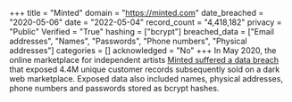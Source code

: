 +++
title = "Minted"
domain = "https://minted.com"
date_breached = "2020-05-06"
date = "2022-05-04"
record_count = "4,418,182"
privacy = "Public"
Verified = "True"
hashing = ["bcrypt"]
breached_data = ["Email addresses", "Names", "Passwords", "Phone numbers", "Physical addresses"]
categories = []
acknowledged = "No"
+++
In May 2020, the online marketplace for independent artists <a href="https://www.bleepingcomputer.com/news/security/minted-discloses-data-breach-after-5m-user-records-sold-online/" target="_blank" rel="noopener">Minted suffered a data breach</a> that exposed 4.4M unique customer records subsequently sold on a dark web marketplace. Exposed data also included names, physical addresses, phone numbers and passwords stored as bcrypt hashes.
